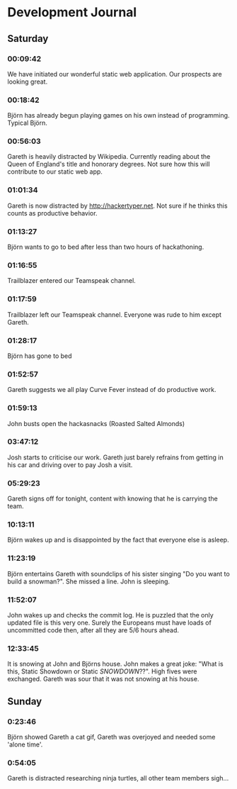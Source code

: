 # Development Journal

## Saturday

### 00:09:42
We have initiated our wonderful static web application. Our prospects are looking great.

### 00:18:42
Björn has already begun playing games on his own instead of programming. Typical Björn.

### 00:56:03
Gareth is heavily distracted by Wikipedia. Currently reading about the Queen of England's title and honorary degrees. Not sure how this will contribute to our static web app.

### 01:01:34
Gareth is now distracted by http://hackertyper.net. Not sure if he thinks this counts as productive behavior.

### 01:13:27
Björn wants to go to bed after less than two hours of hackathoning.

### 01:16:55
Trailblazer entered our Teamspeak channel.

### 01:17:59
Trailblazer left our Teamspeak channel. Everyone was rude to him except Gareth.

### 01:28:17
Björn has gone to bed

### 01:52:57
Gareth suggests we all play Curve Fever instead of do productive work.

### 01:59:13
John busts open the hackasnacks (Roasted Salted Almonds)

### 03:47:12
Josh starts to criticise our work. Gareth just barely refrains from getting in his car and driving over to pay Josh a visit.

### 05:29:23
Gareth signs off for tonight, content with knowing that he is carrying the team.

### 10:13:11
Björn wakes up and is disappointed by the fact that everyone else is asleep.

### 11:23:19
Björn entertains Gareth with soundclips of his sister singing "Do you want to build a snowman?". She missed a line. John is sleeping.

### 11:52:07
John wakes up and checks the commit log. He is puzzled that the only updated file is this very one. Surely the Europeans must have loads of uncommitted code then, after all they are 5/6 hours ahead.

### 12:33:45
It is snowing at John and Björns house. John makes a great joke: "What is this, Static Showdown or Static _SNOWDOWN_??". High fives were exchanged. Gareth was sour that it was not snowing at his house.

## Sunday

### 0:23:46
Björn showed Gareth a cat gif, Gareth was overjoyed and needed some 'alone time'.

### 0:54:05
Gareth is distracted researching ninja turtles, all other team members sigh...